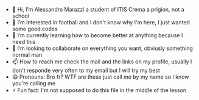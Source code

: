 - 👋 Hi, I’m Alessandro Marazzi a student of ITIS Crema a prigion, not a school
- 👀 I’m interested in football and I don't know why I'm here, I just wanted some good codes
- 🌱 I’m currently learning how to become better at anything because I need this
- 💞️ I’m looking to collaborate on everything you want, obviusly something normal man
- 📫 How to reach me check the mail and the links on my profile, usually I don't responde very often to my email but I will try my best
- 😄 Pronouns: Bro fr? WTF are these just call me by my name so I know you're calling me
- ⚡ Fun fact: I'm not supposed to do this file in the middle of the lesson

<!---
Sandro-Ale1205/Sandro-Ale1205 is a ✨ special ✨ repository because its `README.md` (this file) appears on your GitHub profile.
You can click the Preview link to take a look at your changes.
--->
